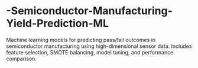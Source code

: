 # -Semiconductor-Manufacturing-Yield-Prediction-ML
Machine learning models for predicting pass/fail outcomes in semiconductor manufacturing using high-dimensional sensor data. Includes feature selection, SMOTE balancing, model tuning, and performance comparison.
